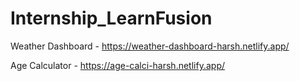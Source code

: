 # Internship_LearnFusion

Weather Dashboard - https://weather-dashboard-harsh.netlify.app/

Age Calculator - https://age-calci-harsh.netlify.app/

